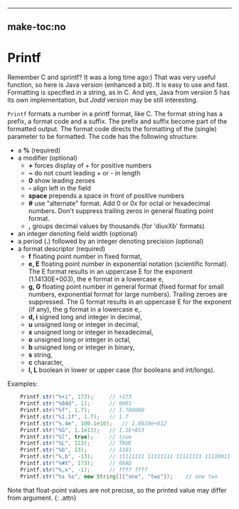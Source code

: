 -----
make-toc:no
-----
# Printf

Remember C and sprintf? It was a long time ago:) That was very useful
function, so here is Java version (enhanced a bit). It is easy to use
and fast. Formatting is specified in a string, as in C. And yes, Java
from version 5 has its own implementation, but *Jodd* version may be
still interesting.

`Printf` formats a number in a printf format, like C. The format string
has a prefix, a format code and a suffix. The prefix and suffix become
part of the formatted output. The format code directs the formatting of
the (single) parameter to be formatted. The code has the following
structure:

* a **%** (required)
* a modifier (optional)
  * **+** forces display of + for positive numbers
  * **~** do not count leading + or - in length
  * **0** show leading zeroes
  * **-** align left in the field
  * **space** prepends a space in front of positive numbers
  * **#** use \"alternate\" format. Add 0 or 0x for octal or hexadecimal
    numbers. Don't suppress trailing zeros in general floating point
    format.
  * **,** groups decimal values by thousands (for \'diuxXb\' formats)
* an integer denoting field width (optional)
* a period (**.**) followed by an integer denoting precision (optional)
* a format descriptor (required)
  * **f** floating point number in fixed format,
  * **e, E** floating point number in exponential notation (scientific
    format). The E format results in an uppercase E for the exponent
    (1.14130E+003), the e format in a lowercase e,
  * **g, G** floating point number in general format (fixed format for
    small numbers, exponential format for large numbers). Trailing
    zeroes are suppressed. The G format results in an uppercase E for
    the exponent (if any), the g format in a lowercase e,.
  * **d, i** signed long and integer in decimal,
  * **u** unsigned long or integer in decimal,
  * **x** unsigned long or integer in hexadecimal,
  * **o** unsigned long or integer in octal,
  * **b** unsigned long or integer in binary,
  * **s** string,
  * **c** character,
  * **l, L** boolean in lower or upper case (for booleans and int/longs).

Examples:

~~~~~ java
    Printf.str("%+i", 173);     // +173
    Printf.str("%04d", 1);      // 0001
    Printf.str("%f", 1.7);      // 1.700000
    Printf.str("%1.1f", 1.7);   // 1.7
    Printf.str("%.4e", 100.1e10);   // 1.0010e+012
    Printf.str("%G", 1.1e13);   // 1.1E+013
    Printf.str("%l", true);     // true
    Printf.str("%L", 123);      // TRUE
    Printf.str("%b", 13);       // 1101
    Printf.str("%,b", -13);     // 11111111 11111111 11111111 11110011
    Printf.str("%#X", 173);     // 0XAD
    Printf.str("%,x", -1);      // ffff ffff
    Printf.str("%s %s", new String[]{"one", "two"});    // one two
~~~~~


Note that float-point values are not precise, so the printed value may
differ from argument.
{: .attn}